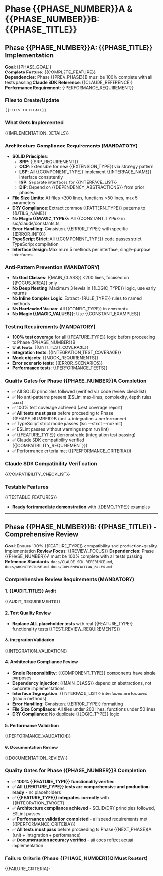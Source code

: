 # Phase {{PHASE_NUMBER}}A & {{PHASE_NUMBER}}B: {{PHASE_TITLE}}

## Phase {{PHASE_NUMBER}}A: {{PHASE_TITLE}} Implementation
**Goal**: {{PHASE_GOAL}}  
**Complete Feature**: {{COMPLETE_FEATURE}}  
**Dependencies**: Phase {{PREV_PHASE}}B must be 100% complete with all tests passing
**Claude SDK Reference**: {{CLAUDE_REFERENCE}}
**Performance Requirement**: {{PERFORMANCE_REQUIREMENT}}

### Files to Create/Update
```
{{FILES_TO_CREATE}}
```

### What Gets Implemented
{{IMPLEMENTATION_DETAILS}}

### Architecture Compliance Requirements (MANDATORY)
- **SOLID Principles**: 
  - **SRP**: {{SRP_REQUIREMENT}}
  - **OCP**: Extensible for new {{EXTENSION_TYPE}} via strategy pattern
  - **LSP**: All {{COMPONENT_TYPE}} implement {{INTERFACE_NAME}} interface consistently
  - **ISP**: Separate interfaces for {{INTERFACE_LIST}}
  - **DIP**: Depend on {{DEPENDENCY_ABSTRACTIONS}} from prior phases
- **File Size Limits**: All files <200 lines, functions <50 lines, max 5 parameters
- **DRY Compliance**: Extract common {{PATTERN_TYPE}} patterns to {{UTILS_NAME}}
- **No Magic {{MAGIC_TYPE}}**: All {{CONSTANT_TYPE}} in src/claude/constants.ts
- **Error Handling**: Consistent {{ERROR_TYPE}} with specific {{ERROR_INFO}}
- **TypeScript Strict**: All {{COMPONENT_TYPE}} code passes strict TypeScript compilation
- **Interface Design**: Maximum 5 methods per interface, single-purpose interfaces

### Anti-Pattern Prevention (MANDATORY)
- **No God Classes**: {{MAIN_CLASS}} <200 lines, focused on {{FOCUS_AREA}} only
- **No Deep Nesting**: Maximum 3 levels in {{LOGIC_TYPE}} logic, use early returns
- **No Inline Complex Logic**: Extract {{RULE_TYPE}} rules to named methods
- **No Hardcoded Values**: All {{CONFIG_TYPE}} in constants
- **No Magic {{MAGIC_VALUES}}**: Use {{CONSTANT_EXAMPLES}}

### Testing Requirements (MANDATORY)
- **100% test coverage** for all {{FEATURE_TYPE}} logic before proceeding to Phase {{PHASE_NUMBER}}B
- **Unit tests**: {{UNIT_TEST_COVERAGE}}
- **Integration tests**: {{INTEGRATION_TEST_COVERAGE}}
- **Mock objects**: {{MOCK_REQUIREMENTS}}
- **Error scenario tests**: {{ERROR_SCENARIOS}}
- **Performance tests**: {{PERFORMANCE_TESTS}}

### Quality Gates for Phase {{PHASE_NUMBER}}A Completion
- ✅ All SOLID principles followed (verified via code review checklist)
- ✅ No anti-patterns present (ESLint max-lines, complexity, depth rules pass)
- ✅ 100% test coverage achieved (Jest coverage report)
- ✅ **All tests must pass** before proceeding to Phase {{PHASE_NUMBER}}B (unit + integration + performance)
- ✅ TypeScript strict mode passes (tsc --strict --noEmit)
- ✅ ESLint passes without warnings (npm run lint)
- ✅ {{FEATURE_TYPE}} demonstrable (integration test passing)
- ✅ Claude SDK compatibility verified ({{COMPATIBILITY_REQUIREMENT}})
- ✅ Performance criteria met ({{PERFORMANCE_CRITERIA}})

### Claude SDK Compatibility Verification
{{COMPATIBILITY_CHECKLIST}}

### Testable Features
{{TESTABLE_FEATURES}}
- **Ready for immediate demonstration** with {{DEMO_TYPE}} examples

---

## Phase {{PHASE_NUMBER}}B: {{PHASE_TITLE}} - Comprehensive Review
**Goal**: Ensure 100% {{FEATURE_TYPE}} compatibility and production-quality implementation
**Review Focus**: {{REVIEW_FOCUS}}
**Dependencies**: Phase {{PHASE_NUMBER}}A must be 100% complete with all tests passing
**Reference Standards**: `docs/CLAUDE_SDK_REFERENCE.md`, `docs/ARCHITECTURE.md`, `docs/IMPLEMENTATION_RULES.md`

### Comprehensive Review Requirements (MANDATORY)

#### 1. {{AUDIT_TITLE}} Audit
{{AUDIT_REQUIREMENTS}}

#### 2. Test Quality Review
- **Replace ALL placeholder tests** with real {{FEATURE_TYPE}} functionality tests
{{TEST_REVIEW_REQUIREMENTS}}

#### 3. Integration Validation
{{INTEGRATION_VALIDATION}}

#### 4. Architecture Compliance Review
- **Single Responsibility**: {{COMPONENT_TYPE}} components have single purposes
- **Dependency Injection**: {{MAIN_CLASS}} depend on abstractions, not concrete implementations
- **Interface Segregation**: {{INTERFACE_LIST}} interfaces are focused (max 5 methods)
- **Error Handling**: Consistent {{ERROR_TYPE}} formatting
- **File Size Compliance**: All files under 200 lines, functions under 50 lines
- **DRY Compliance**: No duplicate {{LOGIC_TYPE}} logic

#### 5. Performance Validation
{{PERFORMANCE_VALIDATION}}

#### 6. Documentation Review
{{DOCUMENTATION_REVIEW}}

### Quality Gates for Phase {{PHASE_NUMBER}}B Completion
- ✅ **100% {{FEATURE_TYPE}} functionality verified**
- ✅ **All {{FEATURE_TYPE}} tests are comprehensive and production-ready** - no placeholders
- ✅ **{{FEATURE_TYPE}} integrates correctly** with {{INTEGRATION_TARGET}}
- ✅ **Architecture compliance achieved** - SOLID/DRY principles followed, ESLint passes
- ✅ **Performance validation completed** - all speed requirements met ({{PERFORMANCE_CRITERIA}})
- ✅ **All tests must pass** before proceeding to Phase {{NEXT_PHASE}}A (unit + integration + performance)
- ✅ **Documentation accuracy verified** - all docs reflect actual implementation

### Failure Criteria (Phase {{PHASE_NUMBER}}B Must Restart)
{{FAILURE_CRITERIA}}